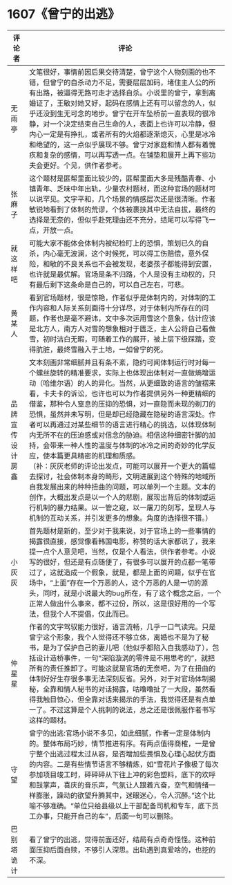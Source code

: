 # 1607《曾宁的出逃》

评论者 | 评论 |
|---|---|
无雨亭|文笔很好，事情前因后果交待清楚，曾宁这个人物刻画的也不错，但曾宁的自杀动力不足，需要层层加码，堵住主人公的所有出路，被逼得无路可走才选择自杀。小说里的曾宁，拿到离婚证了，王敏对她又好，起码在感情上还有可以留念的人，似乎还没到生无可念的地步。曾宁在开车坠桥前一直表现的很冷静，对一个决定结束自己生命的人，表面上也许可以冷静，但内心一定是有挣扎，或者所有的火焰都逐渐熄灭，心里是冰冷和绝望的，这一点似乎展现不够。曾宁对家庭和情人都有着愧疚和复杂的感情，可以再写透一点。在铺垫和展开上再下些功夫会更好。个见，供作者参考。
张麻子|这个题材是匪帮里面比较少的，匪帮里面大多是残酷青春、小镇青年、乏味中年出轨，少量农村题材，而这种官场的题材可以说罕见。文字平和，几个场景的情感层次还是很清晰。作者敏锐地看到了体制的荒谬，个体被裹挟其中无法自拔，最终的选择是无奈的，但似乎赴死理由还不充分，结尾可以写得飞一点，开放一点。
就这样吧|可能大家不能体会体制内被纪检盯上的恐惧，策划已久的自杀，内心毫无波澜，这个时候死，可以得工伤赔偿，意外保险，和敏的不良关系也不会被发现，老婆孩子都能得到安置，也许就是最优解。官场是条不归路，个人是没有主动权的，只有最后剩下这条命是自己的，可以自己左右，可悲。
黄某人|看到官场题材，很是惊艳，作者似乎是体制内的，对体制的工作内容和人际关系刻画得十分详尽，对于体制内所存在的问题，作者也是毫不避讳，文中多次运用雪这个意象，估计应该是北方人，南方人对雪的想象相对于匮乏，主人公将自己看做雪，初时洁白无暇，可随着工作的展开，被上层下级踩踏，变得肮脏，最终雪融入于土地，一如曾宁的死。
品牌宣传设计房鑫|文本刻画非常细腻并且有条不紊，隐约可闻体制运行时对每一个螺丝旋转的精准要求，实际上也体现出体制对一直做熵增运动（哈维尔语）的人的异化。当然，从更细致的语言的皱褶来看，卡夫卡的诉讼，也许也可以为作者提供另外一种更精细的借鉴，那种令人窒息的压抑的恐惧，对一直隐而未现的剃刀的恐惧，虽然并未写明，但是却已经隐藏在隐秘的语言深处。作者可以再通过对某些细节的语言进行精心的挑选，以体现体制内无所不在的压迫感或对信念的胁迫。相信这种细密针脚的加持，会带来一种人性的温度与体制的冰冷之间的奇妙的化学反应，使本篇更具精密的机理和质感。<br/>（补：灰灰老师的评论出发点，可能可以展开一个更大的篇幅去探讨，社会体制本身的畸形，文明进展到这个特殊的地域所自我发展出来的种种扭曲的问题，可以单列一个主题。文本的创作，大概出发点是以一个人的悲剧，展现出背后的体制或运行机制的暴力结果。以一管之窥，以一屠刀的刻写，呈现人与机制的互动关系，并引发更多的想象。角度的选择很不错。）
小灰灰|首先题材是新的，至少对于我来说，对于官场上的一些事情的揭露很直接，感觉像看韩国电影，称赞的话大家都说了，我来提一点个人意见吧，当然，仅是个人看法，供作者参考。小说写的很好，但还是有点随便了，有很多可以展开的点都一笔带过了，这就造成一个假象，就是，都是上面的问题，似乎在官场中，“上面”存在一个万恶的人，这个万恶的人是一切的源头，同时，就是小说最大的bug所在，有了这个概念之后，一个正常人做出什么事来，都不过份，所以，这是很好用的一个写法，但我个人不提倡，仅此而已。
仲星星|作者的文字驾驭能力很好，语言流畅，几乎一口气读完。只是曾宁这个形象，我个人觉得还不够立体，离婚也不是为了秘书，是为了保护自己的妻儿吧（他似乎都陷入自我感动了），包括设计造桥事件，一句“深陷漩涡的零件是不用思考的”，就把所有的责任推卸了。可能这就是官场的无奈吧，为了在扭曲的体制好好生存很多事无法深刻反省。另外，对于对官场体制揭秘，全靠和情人秘书的对话揭露，咕噜噜扯了一大段，虽然看得我触目惊心，但全靠对话来揭示的手法，我觉得还是有点单一了。不过这算是个人挑刺的说法，总之还是很佩服作者书写这样的题材。
守望|曾宁的出逃:官场小说不多见，如此细腻，作者一定是体制内的。整体布局巧妙，情节推进有序。有两点值得商榷，一是曾宁整个出逃过程太过从容，是否增加些畏惧及心理心起伏方面的内容。二是有些情节语言不够精炼，如“雪花片子像极了每次参加项目竣工时，砰砰砰从下往上冲的彩色塑料，底下的欢呼和鼓掌声，喜庆的音乐声，气氛让人跟着亢奋，空气和情绪一样膨胀，躁动的欲望升腾其中，迷眼迷心，令人沉醉。”这个比喻不够准确。“单位只给县级以上干部配备司机和专车，底下员工办事，只能开自己的车”，后面一句可以删除。
巴别塔诡计|看了曾宁的出逃，觉得前面还好，结局有点奇奇怪怪。这种前面压抑后面自赎，不够引人深思。出轨遇到真爱啥的，也挖的不深。